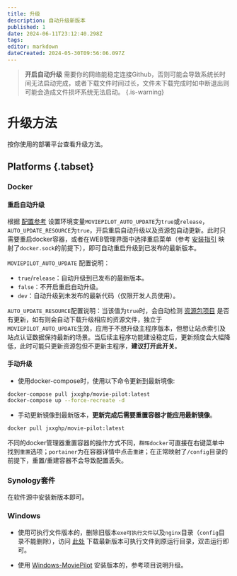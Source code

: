 ```yaml
---
title: 升级
description: 自动升级新版本
published: 1
date: 2024-06-11T23:12:40.298Z
tags: 
editor: markdown
dateCreated: 2024-05-30T09:56:06.097Z
---
```


> **开启自动升级** 需要你的网络能稳定连接Github，否则可能会导致系统长时间无法启动完成，或者下载文件时间过长，文件未下载完成时如中断退出则可能会造成文件损坏系统无法启动。
{.is-warning}


# 升级方法

按你使用的部署平台查看升级方法。

## Platforms {.tabset}

### Docker <i class="mdi mdi-docker"></i>



#### 重启自动升级

根据 [配置参考](/configuration) 设置环境变量`MOVIEPILOT_AUTO_UPDATE`为`true`或`release`，`AUTO_UPDATE_RESOURCE`为`true`，开启重启自动升级以及资源包自动更新。此时只需要重启docker容器，或者在WEB管理界面中选择重启菜单（参考 [安装指引](docker.sock) 映射了`docker.sock`的前提下），即可自动重启升级到已发布的最新版本。

`MOVIEPILOT_AUTO_UPDATE` 配置说明：
- `true`/`release`：自动升级到已发布的最新版本。
- `false`：不开启重启自动升级。
- `dev`：自动升级到未发布的最新代码（仅限开发人员使用）。

`AUTO_UPDATE_RESOURCE`配置说明：当该值为`true`时，会自动检测 [资源包项目](https://github.com/jxxghp/MoviePilot-Resources) 是否有更新，如有则会自动下载升级相应的资源文件，独立于`MOVIEPILOT_AUTO_UPDATE`生效，应用于不想升级主程序版本，但想让站点索引及站点认证数据保持最新的场景。当后续主程序功能建设稳定后，更新频度会大幅降低，此时可能只更新资源包但不更新主程序，**建议打开此开关**。

#### 手动升级

- 使用docker-compose时，使用以下命令更新到最新境像:

```bash
docker-compose pull jxxghp/movie-pilot:latest
docker-compose up --force-recreate -d
```
- 手动更新镜像到最新版本，**更新完成后需要重置容器才能应用最新镜像**。
```bash
docker pull jxxghp/movie-pilot:latest
```

不同的docker管理器重置容器的操作方式不同，`群晖docker`可直接在右键菜单中找到`重置`选项；`portainer`为在容器详情中点击`重建`；在正常映射了`/config`目录的前提下，重置/重建容器不会导致配置丢失。


### Synology套件 <i class="mdi mdi-linux"></i>

在软件源中安装新版本即可。

### Windows <i class="mdi mdi-microsoft-windows"></i>
- 使用可执行文件版本的，删除旧版本`exe可执行文件`以及`nginx`目录（`config`目录不能删除），访问 [此处](https://github.com/jxxghp/MoviePilot/releases) 下载最新版本可执行文件到原运行目录，双击运行即可。

- 使用 [Windows-MoviePilot](https://github.com/developer-wlj/Windows-MoviePilot) 安装版本的，参考项目说明升级。
